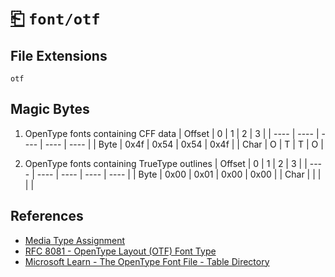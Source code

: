 # [⎗](../README.md) `font/otf`

## File Extensions

`otf`

## Magic Bytes

1.  OpenType fonts containing CFF data
    | Offset | 0 | 1 | 2 | 3 |
    | ---- | ---- | ---- | ---- | ---- |
    | Byte | 0x4f | 0x54 | 0x54 | 0x4f |
    | Char | O | T | T | O |

2.  OpenType fonts containing TrueType outlines
    | Offset | 0 | 1 | 2 | 3 |
    | ---- | ---- | ---- | ---- | ---- |
    | Byte | 0x00 | 0x01 | 0x00 | 0x00 |
    | Char | | | | |

## References

- [Media Type Assignment](https://www.iana.org/assignments/media-types/font/otf)
- [RFC 8081 - OpenType Layout (OTF) Font Type](https://datatracker.ietf.org/doc/html/rfc8081#section-4.4.3)
- [Microsoft Learn - The OpenType Font File - Table Directory](https://learn.microsoft.com/en-us/typography/opentype/spec/otff#table-directory)
